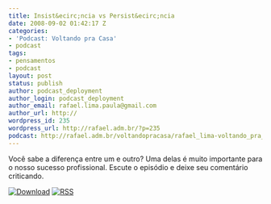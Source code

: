 ```yaml
---
title: Insist&ecirc;ncia vs Persist&ecirc;ncia
date: 2008-09-02 01:42:17 Z
categories:
- 'Podcast: Voltando pra Casa'
- podcast
tags:
- pensamentos
- podcast
layout: post
status: publish
author: podcast_deployment
author_login: podcast_deployment
author_email: rafael.lima.paula@gmail.com
author_url: http://
wordpress_id: 235
wordpress_url: http://rafael.adm.br/?p=235
podcast: http://rafael.adm.br/voltandopracasa/rafael_lima-voltando_pra_casa-0014.mp3
---
```


Voc&ecirc; sabe a diferen&ccedil;a entre um e outro? Uma delas &eacute; muito importante para o nosso sucesso profissional. Escute o epis&oacute;dio e deixe seu coment&aacute;rio criticando.

<a class="noborder" title="Download" href="http://rafael.adm.br/voltandopracasa/rafael_lima-voltando_pra_casa-0014.mp3"><img src="http://rafael.adm.br/wp-content/themes/rafael_lima-rockinblue/images/download_green.gif" border="0" alt="Download" /></a> <a class="noborder" title="RSS" href="http://feeds.feedburner.com/rafael_lima_podcast"><img src="http://rafael.adm.br/wp-content/themes/rafael_lima-rockinblue/images/icn-feed-16x16.png" border="0" alt="RSS" /></a>

